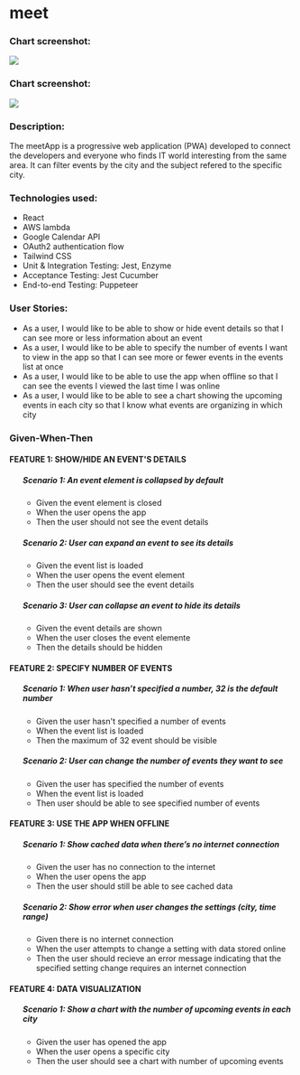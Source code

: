 # meet
<h3>Chart screenshot:</h3>
<img src="https://vuyaa.github.io/portfolio-website/img/meet1.png">
<h3>Chart screenshot:</h3>
<img src="https://vuyaa.github.io/portfolio-website/img/meet2.png">

<h3>Description:</h3>
The meetApp is a progressive web application (PWA) developed to connect the developers and everyone who finds IT world interesting from the same area.
It can filter events by the city and the subject refered to the specific city. 

<h3>Technologies used:</h3>
<ul>
<li>React</li>
<li>AWS lambda</li>
<li>Google Calendar API</li>
<li>OAuth2 authentication flow</li>
<li>Tailwind CSS</li>
<li>Unit & Integration Testing: Jest, Enzyme</li>
<li>Acceptance Testing: Jest Cucumber</li>
<li>End-to-end Testing: Puppeteer</li>
</ul>

<h3> User Stories:</h3>
<ul> 
<li>As a user, I would like to be able to show or hide event details so that I can see more or less information about an event</li>
<li>As a user, I would like to be able to specify the number of events I want to view in the app so that I can see more or fewer events in the events list at once</li>
<li>As a user, I would like to be able to use the app when offline so that I can see the events I viewed the last time I was online</li>
<li>As a user, I would like to be able to see a chart showing the upcoming events in each city so that I know what events are organizing in which city</li>
</ul>

<h3>Given-When-Then</h3>

<h4>FEATURE 1: SHOW/HIDE AN EVENT'S DETAILS</h4>
<ul>
    <h5>Scenario 1: An event element is collapsed by default</h5>
     <ul>
      <li>Given the event element is closed</li>
      <li>When the user opens the app</li>
      <li>Then the user should not see the event details</li>
     </ul>  
   <h5>Scenario 2: User can expand an event to see its details</h5>
    <ul>
     <li>Given the event list is loaded</li>
     <li>When the user opens the event element</li>
     <li>Then the user should see the event details</li>
    </ul> 
  <h5>Scenario 3: User can collapse an event to hide its details</h5>
   <ul>
    <li>Given the event details are shown</li>
    <li>When the user closes the event elemente</li>
    <li>Then the details should be hidden</li>
   </ul> 
</ul>

<h4>FEATURE 2: SPECIFY NUMBER OF EVENTS</h4>
<ul>
  <h5>Scenario 1: When user hasn’t specified a number, 32 is the default number</h5>
    <ul>
      <li>Given the user hasn't specified a number of events</li>
      <li>When the event list is loaded</li>
      <li>Then the maximum of 32 event should be visible</li>
    </ul>
   <h5>Scenario 2: User can change the number of events they want to see</h5> 
    <ul>
      <li>Given the user has specified the number of events</li>
      <li>When the event list is loaded</li>
      <li>Then user should be able to see specified number of events</li>
    </ul>
</ul>

<h4>FEATURE 3: USE THE APP WHEN OFFLINE</h4>
<ul>
<h5>Scenario 1: Show cached data when there’s no internet connection</h5>
  <ul>
    <li>Given the user has no connection to the internet</li>
    <li>When the user opens the app</li>
    <li>Then the user should still be able to see cached data</li>
  </ul>
 <h5>Scenario 2: Show error when user changes the settings (city, time range)</h5>
  <ul>
    <li>Given there is no internet connection</li>
    <li>When the user attempts to change a setting with data stored online</li>
    <li>Then the user should recieve an error message indicating that the specified setting change requires an internet connection</li>
  </ul>
</ul>

<h4>FEATURE 4: DATA VISUALIZATION</h4>
<ul>
<h5>Scenario 1: Show a chart with the number of upcoming events in each city</h5>
  <ul>
    <li>Given the user has opened the app</li>
    <li>When the user opens a specific city</li>
    <li>Then the user should see a chart with number of upcoming events</li>
  </ul>
</ul>
